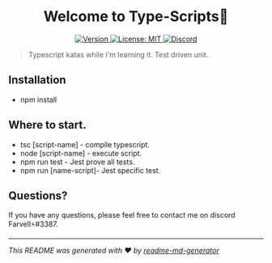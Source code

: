 <h1 align="center">Welcome to Type-Scripts👋</h1>
<p align="center">
  <a href="#" target="_blank">
  <img alt="Version" src="https://img.shields.io/badge/version-1.0.1-blue.svg?cacheSeconds=2592000" />
    </a>
  <a href="#" target="_blank">
    <img alt="License: MIT" src="https://img.shields.io/badge/License-MIT-green.svg" />
  </a>
 <a href="https://discord.gg/tpNtcJHw" target="_blank"><img src="https://img.shields.io/badge/discord-online-brightgreen.svg" alt="Discord"/></a>
</p>

> Typescript katas while i'm learning it. Test driven unit.

## Installation

- npm install

## Where to start.

- tsc [script-name] - compile typescript.
- node [script-name] - execute script.
- npm run test - Jest prove all tests.
- npm run [name-script]- Jest specific test.

## Questions?

If you have any questions, please feel free to contact me on discord Farvell⚡#3387.

***
_This README was generated with ❤️ by [readme-md-generator](https://github.com/kefranabg/readme-md-generator)_
